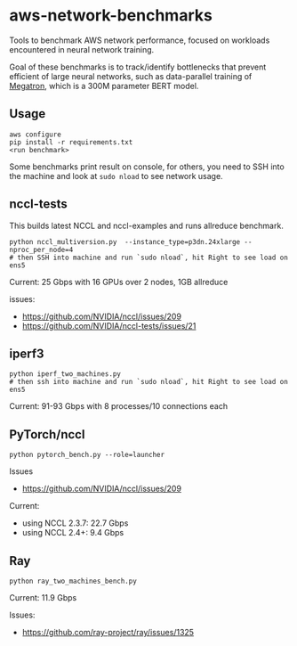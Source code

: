 # aws-network-benchmarks
Tools to benchmark AWS network performance, focused on workloads encountered in neural network training.

Goal of these benchmarks is to track/identify bottlenecks that prevent efficient of large neural networks, such as data-parallel training of [Megatron](https://github.com/nvIDIA/Megatron-LM/), which is a 300M parameter BERT model.

## Usage
```
aws configure
pip install -r requirements.txt
<run benchmark>
```

Some benchmarks print result on console, for others, you need to SSH into the machine and look at `sudo nload` to see network usage.

## nccl-tests

This builds latest NCCL and nccl-examples and runs allreduce benchmark.

```
python nccl_multiversion.py  --instance_type=p3dn.24xlarge --nproc_per_node=4
# then SSH into machine and run `sudo nload`, hit Right to see load on ens5
```

Current: 25 Gbps with 16 GPUs over 2 nodes, 1GB allreduce

issues:
- https://github.com/NVIDIA/nccl/issues/209
- https://github.com/NVIDIA/nccl-tests/issues/21

## iperf3

```
python iperf_two_machines.py
# then ssh into machine and run `sudo nload`, hit Right to see load on ens5
```

Current: 91-93 Gbps with 8 processes/10 connections each

## PyTorch/nccl

```
python pytorch_bench.py --role=launcher
```

Issues
- https://github.com/NVIDIA/nccl/issues/209


Current:
- using NCCL 2.3.7: 22.7 Gbps
- using NCCL 2.4+: 9.4 Gbps

## Ray
```
python ray_two_machines_bench.py
```
Current: 11.9 Gbps

Issues:
- https://github.com/ray-project/ray/issues/1325
